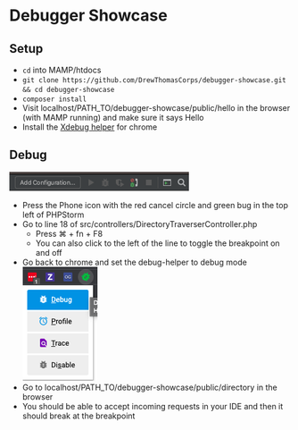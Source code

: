 # Debugger Showcase
## Setup
* `cd` into MAMP/htdocs
* `git clone https://github.com/DrewThomasCorps/debugger-showcase.git && cd debugger-showcase`
* `composer install`
* Visit localhost/PATH_TO/debugger-showcase/public/hello in the browser (with MAMP running) and make sure it says Hello
* Install the [Xdebug helper](https://chrome.google.com/webstore/detail/xdebug-helper/eadndfjplgieldjbigjakmdgkmoaaaoc?hl=en) for chrome

## Debug
![Phone icon](https://github.com/DrewThomasCorps/debugger-showcase/blob/master/public/phone-icon.png?raw=true)
* Press the Phone icon with the red cancel circle and green bug in the top left of PHPStorm
* Go to line 18 of src/controllers/DirectoryTraverserController.php
  * Press ⌘ + fn + F8
  * You can also click to the left of the line to toggle the breakpoint on and off
* Go back to chrome and set the debug-helper to debug mode
![Debug icon](https://github.com/DrewThomasCorps/debugger-showcase/blob/master/public/debug-helper.png?raw=true)
* Go to localhost/PATH_TO/debugger-showcase/public/directory in the browser
* You should be able to accept incoming requests in your IDE and then it should break at the breakpoint

